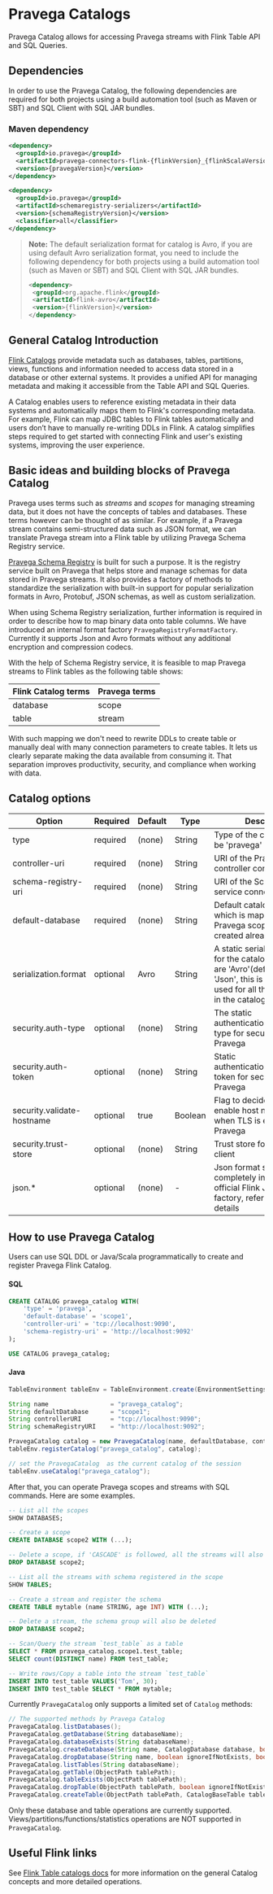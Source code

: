<!--
Copyright Pravega Authors.

Licensed under the Apache License, Version 2.0 (the "License");
you may not use this file except in compliance with the License.
You may obtain a copy of the License at

    http://www.apache.org/licenses/LICENSE-2.0

Unless required by applicable law or agreed to in writing, software
distributed under the License is distributed on an "AS IS" BASIS,
WITHOUT WARRANTIES OR CONDITIONS OF ANY KIND, either express or implied.
See the License for the specific language governing permissions and
limitations under the License.
-->

# Pravega Catalogs

Pravega Catalog allows for accessing Pravega streams with Flink Table API and SQL Queries.

## Dependencies

In order to use the Pravega Catalog, the following dependencies are required for both projects using a build automation tool (such as Maven or SBT) 
and SQL Client with SQL JAR bundles.

### Maven dependency
```xml
<dependency>
  <groupId>io.pravega</groupId>
  <artifactId>pravega-connectors-flink-{flinkVersion}_{flinkScalaVersion}</artifactId>
  <version>{pravegaVersion}</version>
</dependency>

<dependency>
  <groupId>io.pravega</groupId>
  <artifactId>schemaregistry-serializers</artifactId>
  <version>{schemaRegistryVersion}</version>
  <classifier>all</classifier>
</dependency>
```

> **Note:** The default serialization format for catalog is Avro, if you are using default Avro serialization format, you need to include
>  the following dependency for both projects using a build automation tool (such as Maven or SBT) and SQL Client with SQL JAR bundles.
>```xml
><dependency>
>  <groupId>org.apache.flink</groupId>
>  <artifactId>flink-avro</artifactId>
>  <version>{flinkVersion}</version>
></dependency>
>```

## General Catalog Introduction

[Flink Catalogs](https://nightlies.apache.org/flink/flink-docs-stable/docs/dev/table/catalogs/) provide metadata such as databases, tables, partitions, views, functions and information needed to access data stored in a database or other external systems. It provides a unified API for managing metadata and making it accessible from the Table API and SQL Queries.

A Catalog enables users to reference existing metadata in their data systems and automatically maps them to Flink's corresponding metadata. For example, Flink can map JDBC tables to Flink tables automatically and users don’t have to manually re-writing DDLs in Flink. A catalog simplifies steps required to get started with connecting Flink and user's existing systems, improving the user experience.

## Basic ideas and building blocks of Pravega Catalog

Pravega uses terms such as *streams* and *scopes* for managing streaming data, but it does not have the concepts of tables and databases. These terms however can be thought of as similar. For example, if a Pravega stream contains semi-structured data such as JSON format, we can translate Pravega stream into a Flink table by utilizing Pravega Schema Registry service.

[Pravega Schema Registry](https://github.com/pravega/schema-registry) is built for such a purpose. It is the registry service built on Pravega that helps store and manage schemas for data stored in Pravega streams. It also provides a factory of methods to standardize the serialization with built-in support for popular serialization formats in Avro, Protobuf, JSON schemas, as well as custom serialization.

When using Schema Registry serialization, further information is required in order to describe how to map binary data onto table columns. We have introduced an internal format factory `PravegaRegistryFormatFactory`. Currently it supports Json and Avro formats without any additional encryption and compression codecs.

With the help of Schema Registry service, it is feasible to map Pravega streams to Flink tables as the following table shows:

| Flink Catalog terms                  | Pravega terms |
|--------------------------------------|---------------|
| database                             | scope         |
| table                                | stream        |

With such mapping we don't need to rewrite DDLs to create table or manually deal with many connection parameters to create tables. It lets us clearly separate making the data available from consuming it. That separation improves productivity, security, and compliance when working with data.

## Catalog options

| Option                     | Required | Default | Type    | Description                                                                                                                                                                                                                        |
|----------------------------|----------|---------|---------|------------------------------------------------------------------------------------------------------------------------------------------------------------------------------------------------------------------------------------|
| type                       | required | (none)  | String  | Type of the catalog, should be 'pravega' here                                                                                                                                                                                      |
| controller-uri             | required | (none)  | String  | URI of the Pravega controller connected to                                                                                                                                                                                         |
| schema-registry-uri        | required | (none)  | String  | URI of the Schema Registry service connected to                                                                                                                                                                                    |
| default-database           | required | (none)  | String  | Default catalog database, which is mapped to Pravega scope, should be created already                                                                                                                                              |
| serialization.format       | optional | Avro    | String  | A static serialization format for the catalog, valid values are 'Avro'(default) and 'Json', this is the format used for all the table sinks in the catalog                                                                         |
| security.auth-type         | optional | (none)  | String  | The static authentication/authorization type for security for Pravega                                                                                                                                                              |
| security.auth-token        | optional | (none)  | String  | Static authentication/authorization token for security for Pravega                                                                                                                                                                 |
| security.validate-hostname | optional | true    | Boolean | Flag to decide whether to enable host name validation when TLS is enabled for Pravega                                                                                                                                              |
| security.trust-store       | optional | (none)  | String  | Trust store for Pravega client                                                                                                                                                                                                     |
| json.*                     | optional | (none)  | -       | Json format specifications, completely inherited from official Flink Json format factory, refer to this [doc](https://nightlies.apache.org/flink/flink-docs-stable/docs/connectors/table/formats/json/#format-options) for details |

## How to use Pravega Catalog 

Users can use SQL DDL or Java/Scala programmatically to create and register Pravega Flink Catalog.

#### SQL

```sql
CREATE CATALOG pravega_catalog WITH(
    'type' = 'pravega',
    'default-database' = 'scope1',
    'controller-uri' = 'tcp://localhost:9090',
    'schema-registry-uri' = 'http://localhost:9092'
);

USE CATALOG pravega_catalog;
```

#### Java

```java
TableEnvironment tableEnv = TableEnvironment.create(EnvironmentSettings.newInstance().build());

String name                 = "pravega_catalog";
String defaultDatabase      = "scope1";
String controllerURI        = "tcp://localhost:9090";
String schemaRegistryURI    = "http://localhost:9092";

PravegaCatalog catalog = new PravegaCatalog(name, defaultDatabase, controllerURI, schemaRegistryURI);
tableEnv.registerCatalog("pravega_catalog", catalog);

// set the PravegaCatalog  as the current catalog of the session
tableEnv.useCatalog("pravega_catalog");
```

After that, you can operate Pravega scopes and streams with SQL commands. Here are some examples.

```sql
-- List all the scopes
SHOW DATABASES;

-- Create a scope
CREATE DATABASE scope2 WITH (...);

-- Delete a scope, if 'CASCADE' is followed, all the streams will also be dropped.
DROP DATABASE scope2;

-- List all the streams with schema registered in the scope
SHOW TABLES;

-- Create a stream and register the schema
CREATE TABLE mytable (name STRING, age INT) WITH (...);

-- Delete a stream, the schema group will also be deleted 
DROP DATABASE scope2;

-- Scan/Query the stream `test_table` as a table
SELECT * FROM pravega_catalog.scope1.test_table;
SELECT count(DISTINCT name) FROM test_table;

-- Write rows/Copy a table into the stream `test_table`
INSERT INTO test_table VALUES('Tom', 30);
INSERT INTO test_table SELECT * FROM mytable;
```

Currently `PravegaCatalog` only supports a limited set of `Catalog` methods:

```java
// The supported methods by Pravega Catalog
PravegaCatalog.listDatabases();
PravegaCatalog.getDatabase(String databaseName);
PravegaCatalog.databaseExists(String databaseName);
PravegaCatalog.createDatabase(String name, CatalogDatabase database, boolean ignoreIfExists);
PravegaCatalog.dropDatabase(String name, boolean ignoreIfNotExists, boolean cascade);
PravegaCatalog.listTables(String databaseName);
PravegaCatalog.getTable(ObjectPath tablePath);
PravegaCatalog.tableExists(ObjectPath tablePath);
PravegaCatalog.dropTable(ObjectPath tablePath, boolean ignoreIfNotExists);
PravegaCatalog.createTable(ObjectPath tablePath, CatalogBaseTable table, boolean ignoreIfExists);
```

Only these database and table operations are currently supported. Views/partitions/functions/statistics operations are NOT supported in `PravegaCatalog`.

## Useful Flink links

See [Flink Table catalogs docs](https://nightlies.apache.org/flink/flink-docs-stable/docs/dev/table/catalogs/) for more information on the general Catalog concepts and more detailed operations.
